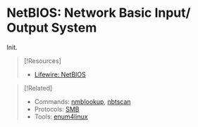 
# NetBIOS: Network Basic Input/ Output System
Init.






> [!Resources]
> - [Lifewire: NetBIOS](https://www.lifewire.com/netbios-software-protocol-818229)

> [!Related]
> - Commands: [nmblookup](/CLI-tools/linux/nmblookup.md), [nbtscan](/CLI-tools/nbtscan.md) 
> - Protocols: [SMB](/networking/protocols/SMB.md)
> - Tools: [enum4linux](../../cybersecurity/TTPs/recon/tools/enum4linux.md)
